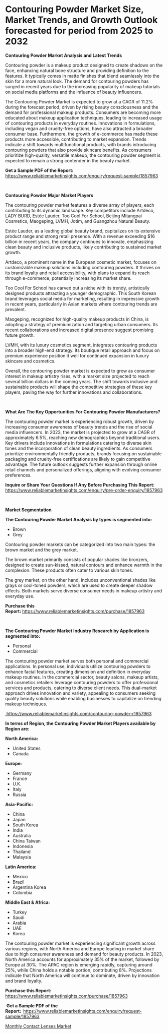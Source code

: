 <p><h1>Contouring Powder Market Size, Market Trends, and Growth Outlook forecasted for period from 2025 to 2032</h1></p><p><strong>Contouring Powder Market Analysis and Latest Trends</strong></p>
<p><p>Contouring powder is a makeup product designed to create shadows on the face, enhancing natural bone structure and providing definition to the features. It typically comes in matte finishes that blend seamlessly into the skin for a more natural look. The demand for contouring powders has surged in recent years due to the increasing popularity of makeup tutorials on social media platforms and the influence of beauty influencers.</p><p>The Contouring Powder Market is expected to grow at a CAGR of 11.2% during the forecast period, driven by rising beauty consciousness and the demand for professional makeup products. Consumers are becoming more educated about makeup application techniques, leading to increased usage of contouring products in everyday routines. Innovations in formulations, including vegan and cruelty-free options, have also attracted a broader consumer base. Furthermore, the growth of e-commerce has made these products more accessible, contributing to market expansion. Trends indicate a shift towards multifunctional products, with brands introducing contouring powders that also provide skincare benefits. As consumers prioritize high-quality, versatile makeup, the contouring powder segment is expected to remain a strong contender in the beauty market.</p></p>
<p><strong>Get a Sample PDF of the Report:&nbsp;</strong> <a href="https://www.reliablemarketinsights.com/enquiry/request-sample/1857963?utm_campaign=3493&utm_medium=2&utm_source=Github&utm_content=ia&utm_term=05042025&utm_id=contouring-powder">https://www.reliablemarketinsights.com/enquiry/request-sample/1857963</a></p>
<p>&nbsp;</p>
<p><strong>Contouring Powder Major Market Players</strong></p>
<p><p>The contouring powder market features a diverse array of players, each contributing to its dynamic landscape. Key competitors include Artdeco, LADY BURD, Estée Lauder, Too Cool For School, Beijing Mitangpai Cosmetics, Maogeping, LVMH, Jotim, and Guangzhou Natural Beauty. </p><p>Estée Lauder, as a leading global beauty brand, capitalizes on its extensive product range and strong retail presence. With a revenue exceeding $16 billion in recent years, the company continues to innovate, emphasizing clean beauty and inclusive products, likely contributing to sustained market growth. </p><p>Artdeco, a prominent name in the European cosmetic market, focuses on customizable makeup solutions including contouring powders. It thrives on its brand loyalty and retail accessibility, with plans to expand its reach through e-commerce, potentially increasing its market share.</p><p>Too Cool For School has carved out a niche with its trendy, artistically designed products attracting a younger demographic. This South Korean brand leverages social media for marketing, resulting in impressive growth in recent years, particularly in Asian markets where contouring trends are prevalent.</p><p>Maogeping, recognized for high-quality makeup products in China, is adopting a strategy of premiumization and targeting urban consumers. Its recent collaborations and increased digital presence suggest promising future growth.</p><p>LVMH, with its luxury cosmetics segment, integrates contouring products into a broader high-end strategy. Its boutique retail approach and focus on premium experience position it well for continued expansion in luxury skincare and cosmetics.</p><p>Overall, the contouring powder market is expected to grow as consumer interest in makeup artistry rises, with a market size projected to reach several billion dollars in the coming years. The shift towards inclusive and sustainable products will shape the competitive strategies of these key players, paving the way for further innovations and collaborations.</p></p>
<p>&nbsp;</p>
<p><strong>What Are The Key Opportunities For Contouring Powder Manufacturers?</strong></p>
<p><p>The contouring powder market is experiencing robust growth, driven by increasing consumer awareness of beauty trends and the rise of social media influencers. In 2023, the market is projected to grow at a CAGR of approximately 6.5%, reaching new demographics beyond traditional users. Key drivers include innovations in formulations catering to diverse skin tones and the incorporation of clean beauty ingredients. As consumers prioritize environmentally friendly products, brands focusing on sustainable packaging and cruelty-free certifications are likely to gain competitive advantage. The future outlook suggests further expansion through online retail channels and personalized offerings, aligning with evolving consumer preferences.</p></p>
<p><strong>Inquire or Share Your Questions If Any Before Purchasing This Report:</strong> <a href="https://www.reliablemarketinsights.com/enquiry/pre-order-enquiry/1857963?utm_campaign=3493&utm_medium=2&utm_source=Github&utm_content=ia&utm_term=05042025&utm_id=contouring-powder">https://www.reliablemarketinsights.com/enquiry/pre-order-enquiry/1857963</a></p>
<p>&nbsp;</p>
<p><strong>Market Segmentation</strong></p>
<p><strong>The Contouring Powder Market Analysis by types is segmented into:</strong></p>
<p><ul><li>Brown</li><li>Grey</li></ul></p>
<p><p>Contouring powder markets can be categorized into two main types: the brown market and the grey market. </p><p>The brown market primarily consists of popular shades like bronzers, designed to create sun-kissed, natural contours and enhance warmth in the complexion. These products often cater to various skin tones.</p><p>The grey market, on the other hand, includes unconventional shades like grays or cool-toned powders, which are used to create deeper shadow effects. Both markets serve diverse consumer needs in makeup artistry and everyday use.</p></p>
<p><strong>Purchase this Report:&nbsp;</strong><a href="https://www.reliablemarketinsights.com/purchase/1857963?utm_campaign=3493&utm_medium=2&utm_source=Github&utm_content=ia&utm_term=05042025&utm_id=contouring-powder">https://www.reliablemarketinsights.com/purchase/1857963</a></p>
<p>&nbsp;</p>
<p><strong>The Contouring Powder Market Industry Research by Application is segmented into:</strong></p>
<p><ul><li>Personal</li><li>Commercial</li></ul></p>
<p><p>The contouring powder market serves both personal and commercial applications. In personal use, individuals utilize contouring powders to enhance facial features, creating dimension and definition in everyday makeup routines. In the commercial sector, beauty salons, makeup artists, and cosmetics retailers leverage contouring powders to offer professional services and products, catering to diverse client needs. This dual-market approach drives innovation and variety, appealing to consumers seeking quality beauty solutions while enabling businesses to capitalize on trending makeup techniques.</p></p>
<p><a href="https://www.reliablemarketinsights.com/contouring-powder-r1857963?utm_campaign=3493&utm_medium=2&utm_source=Github&utm_content=ia&utm_term=05042025&utm_id=contouring-powder">&nbsp;https://www.reliablemarketinsights.com/contouring-powder-r1857963</a></p>
<p><strong>In terms of Region, the Contouring Powder Market Players available by Region are:</strong></p>
<p>
    <p> <strong> North America: </strong>
        <ul>
            <li>United States</li>
            <li>Canada</li>
        </ul>
        </p> 
    <p> <strong> Europe: </strong>
        <ul>
            <li>Germany</li>
            <li>France</li>
            <li>U.K.</li>
            <li>Italy</li>
            <li>Russia</li>
        </ul>
        </p> 
    <p> <strong> Asia-Pacific: </strong>
        <ul>
            <li>China</li>
            <li>Japan</li>
            <li>South Korea</li>
            <li>India</li>
            <li>Australia</li>
            <li>China Taiwan</li>
            <li>Indonesia</li>
            <li>Thailand</li>
            <li>Malaysia</li>
        </ul>
        </p> 
    <p> <strong> Latin America: </strong>
        <ul>
            <li>Mexico</li>
            <li>Brazil</li>
            <li>Argentina Korea</li>
            <li>Colombia</li>
        </ul>
        </p> 
    <p> <strong> Middle East & Africa: </strong>
        <ul>
            <li>Turkey</li>
            <li>Saudi</li>
            <li>Arabia</li>
            <li>UAE</li>
            <li>Korea</li>
        </ul>
    </p>
    </p>
<p><p>The contouring powder market is experiencing significant growth across various regions, with North America and Europe leading in market share due to high consumer awareness and demand for beauty products. In 2023, North America accounts for approximately 35% of the market, followed by Europe at 30%. The APAC region is emerging rapidly, capturing around 25%, while China holds a notable portion, contributing 8%. Projections indicate that North America will continue to dominate, driven by innovation and brand loyalty.</p></p>
<p><strong>Purchase this Report: </strong><a href="https://www.reliablemarketinsights.com/purchase/1857963?utm_campaign=3493&utm_medium=2&utm_source=Github&utm_content=ia&utm_term=05042025&utm_id=contouring-powder">https://www.reliablemarketinsights.com/purchase/1857963</a></p>
<p>&nbsp;<strong>Get a Sample PDF of the Report:&nbsp;&nbsp;</strong><a href="https://www.reliablemarketinsights.com/enquiry/request-sample/1857963?utm_campaign=3493&utm_medium=2&utm_source=Github&utm_content=ia&utm_term=05042025&utm_id=contouring-powder">https://www.reliablemarketinsights.com/enquiry/request-sample/1857963</a></p>
<p><strong></strong></p>
<p><p><a href="https://github.com/eymermanda0p/Market-Research-Report-List-1/blob/main/monthly-contact-lenses-market.md?utm_campaign=3493&utm_medium=2&utm_source=Github&utm_content=ia&utm_term=05042025&utm_id=contouring-powder">Monthly Contact Lenses Market</a></p></p>